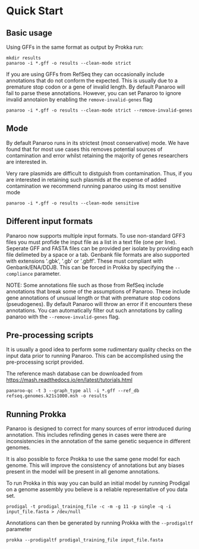 # Quick Start


## Basic usage

Using GFFs in the same format as output by Prokka run:

```
mkdir results
panaroo -i *.gff -o results --clean-mode strict
```

If you are using GFFs from RefSeq they can occasionally include annotations that do not conform the expected. This is usually due to a premature stop codon or a gene of invalid length. By default Panaroo will fail to parse these annotations. However, you can set Panaroo to ignore invalid annotaion by enabling the `remove-invalid-genes` flag 

```
panaroo -i *.gff -o results --clean-mode strict --remove-invalid-genes
```

## Mode

By default Panaroo runs in its strictest (most conservative) mode. We have found that for most use cases this removes potential sources of contamination and error whilst retaining the majority of genes researchers are interested in. 

Very rare plasmids are difficult to distguish from contamination. Thus, if you are interested in retaining such plasmids at the expense of added contamination we recommend running panaroo using its most sensitive mode

```
panaroo -i *.gff -o results --clean-mode sensitive
```

## Different input formats

Panaroo now supports multiple input formats. To use non-standard GFF3 files you must profide the input file as a list in a text file (one per line). Seperate GFF and FASTA files can be provided per isolate by providing each file delimeted by a space or a tab. Genbank file formats are also supported with extensions '.gbk', '.gb' or '.gbff'. These must compliant with Genbank/ENA/DDJB. This can be forced in Prokka by specifying the `--compliance` parameter.

NOTE: Some annotations file such as those from RefSeq include annotations that break some of the assumptions of Panaroo. These include gene annotations of unusual length or that with premature stop codons (pseudogenes). By default Panaroo will throw an error if it encounters these annotations. You can automatically filter out such annotations by calling panaroo with the `--remove-invalid-genes` flag.

## Pre-processing scripts

It is usually a good idea to perform some rudimentary quality checks on the input data prior to running Panaroo. This can be accomplished using the pre-processing script provided.

The reference mash database can be downloaded from https://mash.readthedocs.io/en/latest/tutorials.html

```
panaroo-qc -t 3 --graph_type all -i *.gff --ref_db refseq.genomes.k21s1000.msh -o results
```

## Running Prokka

Panaroo is designed to correct for many sources of error introduced during annotation. This includes refinding genes in cases were there are inconsistencies in the annotation of the same genetic sequence in different genomes.

It is also possible to force Prokka to use the same gene model for each genome. This will improve the consistency of annotations but any biases present in the model will be present in all genome annotations.

To run Prokka in this way you can build an initial model by running Prodigal on a genome assembly you believe is a reliable representative of you data set.

```
prodigal -t prodigal_training_file -c -m -g 11 -p single -q -i input_file.fasta > /dev/null
```

Annotations can then be generated by running Prokka with the `--prodigaltf` parameter

```
prokka --prodigaltf prodigal_training_file input_file.fasta
```

